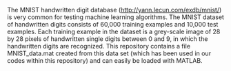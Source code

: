The MNIST handwritten digit database (http://yann.lecun.com/exdb/mnist/) is very common for testing machine learning algorithms. 
The MNIST dataset of handwritten digits consists of 60,000 training examples and 10,000 test examples. 
Each training example in the dataset is a grey-scale image of 28 by 28 pixels of handwritten single digits between 0 and 9, 
in which the handwritten digits are recognized.
This repository contains a file MNIST_data.mat created from this data set (which has been used in our codes within this repository) and can easily be loaded with MATLAB.
